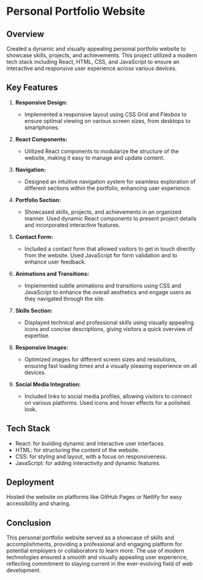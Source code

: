 # Personal Portfolio Website

## Overview
Created a dynamic and visually appealing personal portfolio website to showcase skills, projects, and achievements. This project utilized a modern tech stack including React, HTML, CSS, and JavaScript to ensure an interactive and responsive user experience across various devices.

## Key Features

1. **Responsive Design:**
   - Implemented a responsive layout using CSS Grid and Flexbox to ensure optimal viewing on various screen sizes, from desktops to smartphones.

2. **React Components:**
   - Utilized React components to modularize the structure of the website, making it easy to manage and update content.

3. **Navigation:**
   - Designed an intuitive navigation system for seamless exploration of different sections within the portfolio, enhancing user experience.

4. **Portfolio Section:**
   - Showcased skills, projects, and achievements in an organized manner. Used dynamic React components to present project details and incorporated interactive features.

5. **Contact Form:**
   - Included a contact form that allowed visitors to get in touch directly from the website. Used JavaScript for form validation and to enhance user feedback.

6. **Animations and Transitions:**
   - Implemented subtle animations and transitions using CSS and JavaScript to enhance the overall aesthetics and engage users as they navigated through the site.

7. **Skills Section:**
   - Displayed technical and professional skills using visually appealing icons and concise descriptions, giving visitors a quick overview of expertise.

8. **Responsive Images:**
   - Optimized images for different screen sizes and resolutions, ensuring fast loading times and a visually pleasing experience on all devices.

9. **Social Media Integration:**
   - Included links to social media profiles, allowing visitors to connect on various platforms. Used icons and hover effects for a polished look.

## Tech Stack
- React: for building dynamic and interactive user interfaces.
- HTML: for structuring the content of the website.
- CSS: for styling and layout, with a focus on responsiveness.
- JavaScript: for adding interactivity and dynamic features.

## Deployment
Hosted the website on platforms like GitHub Pages or Netlify for easy accessibility and sharing.

## Conclusion
This personal portfolio website served as a showcase of skills and accomplishments, providing a professional and engaging platform for potential employers or collaborators to learn more. The use of modern technologies ensured a smooth and visually appealing user experience, reflecting commitment to staying current in the ever-evolving field of web development.
